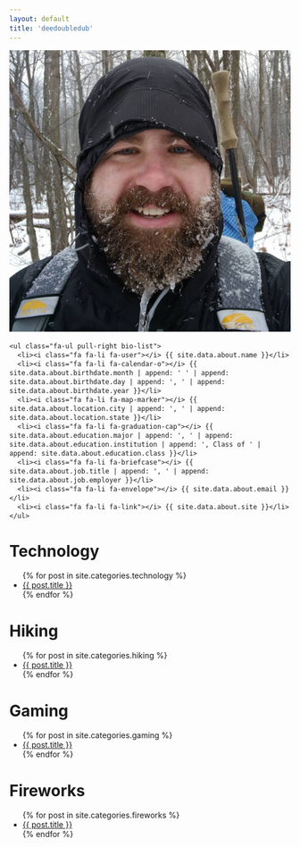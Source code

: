 ```yaml
---
layout: default
title: 'deedoubledub'
---
```


<div class="row bio">
  <div class="col-md-8 col-md-offset-2">
    <img class="profile img-circle" src="/assets/images/profile.jpg" />

    <ul class="fa-ul pull-right bio-list">
      <li><i class="fa fa-li fa-user"></i> {{ site.data.about.name }}</li>
      <li><i class="fa fa-li fa-calendar-o"></i> {{ site.data.about.birthdate.month | append: ' ' | append: site.data.about.birthdate.day | append: ', ' | append: site.data.about.birthdate.year }}</li>
      <li><i class="fa fa-li fa-map-marker"></i> {{ site.data.about.location.city | append: ', ' | append: site.data.about.location.state }}</li>
      <li><i class="fa fa-li fa-graduation-cap"></i> {{ site.data.about.education.major | append: ', ' | append: site.data.about.education.institution | append: ', Class of ' | append: site.data.about.education.class }}</li>
      <li><i class="fa fa-li fa-briefcase"></i> {{ site.data.about.job.title | append: ', ' | append: site.data.about.job.employer }}</li>
      <li><i class="fa fa-li fa-envelope"></i> {{ site.data.about.email }}</li>
      <li><i class="fa fa-li fa-link"></i> {{ site.data.about.site }}</li>
    </ul>
  </div>
</div>

<div class="row">
  <div class="col-md-3">
    <h1 class="text-center">Technology</h1>
    <ul class="hacker">
      {% for post in site.categories.technology %}
      <li>
        <a href="{{ post.url }}">{{ post.title }}</a>
      </li>
      {% endfor %}
    </ul>
  </div>

  <div class="col-md-3">
    <h1 class="text-center">Hiking</h1>
    <ul class="hacker">
      {% for post in site.categories.hiking %}
      <li>
        <a href="{{ post.url }}">{{ post.title }}</a>
      </li>
      {% endfor %}
    </ul>
  </div>

  <div class="col-md-3">
    <h1 class="text-center">Gaming</h1>
    <ul class="hacker">
      {% for post in site.categories.gaming %}
      <li>
        <a href="{{ post.url }}">{{ post.title }}</a>
      </li>
      {% endfor %}
    </ul>
  </div>

  <div class="col-md-3">
    <h1 class="text-center">Fireworks</h1>
    <ul class="hacker">
      {% for post in site.categories.fireworks %}
      <li>
        <a href="{{ post.url }}">{{ post.title }}</a>
      </li>
      {% endfor %}
    </ul>
  </div>
</div>
